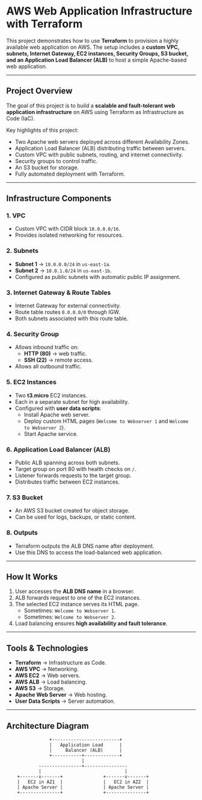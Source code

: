 # AWS Web Application Infrastructure with Terraform  

This project demonstrates how to use **Terraform** to provision a highly available web application on AWS. The setup includes a **custom VPC, subnets, Internet Gateway, EC2 instances, Security Groups, S3 bucket, and an Application Load Balancer (ALB)** to host a simple Apache-based web application.  

---

## Project Overview  

The goal of this project is to build a **scalable and fault-tolerant web application infrastructure** on AWS using Terraform as Infrastructure as Code (IaC).  

Key highlights of this project:  
- Two Apache web servers deployed across different Availability Zones.  
- Application Load Balancer (ALB) distributing traffic between servers.  
- Custom VPC with public subnets, routing, and internet connectivity.  
- Security groups to control traffic.  
- An S3 bucket for storage.  
- Fully automated deployment with Terraform.  

---

## Infrastructure Components  

### 1. VPC  
- Custom VPC with CIDR block `10.0.0.0/16`.  
- Provides isolated networking for resources.  

### 2. Subnets  
- **Subnet 1** → `10.0.0.0/24` in `us-east-1a`.  
- **Subnet 2** → `10.0.1.0/24` in `us-east-1b`.  
- Configured as public subnets with automatic public IP assignment.  

### 3. Internet Gateway & Route Tables  
- Internet Gateway for external connectivity.  
- Route table routes `0.0.0.0/0` through IGW.  
- Both subnets associated with this route table.  

### 4. Security Group  
- Allows inbound traffic on:  
  - **HTTP (80)** → web traffic.  
  - **SSH (22)** → remote access.  
- Allows all outbound traffic.  

### 5. EC2 Instances  
- Two **t3.micro** EC2 instances.  
- Each in a separate subnet for high availability.  
- Configured with **user data scripts**:  
  - Install Apache web server.  
  - Deploy custom HTML pages (`Welcome to Webserver 1` and `Welcome to Webserver 2`).  
  - Start Apache service.  

### 6. Application Load Balancer (ALB)  
- Public ALB spanning across both subnets.  
- Target group on port 80 with health checks on `/`.  
- Listener forwards requests to the target group.  
- Distributes traffic between EC2 instances.  

### 7. S3 Bucket  
- An AWS S3 bucket created for object storage.  
- Can be used for logs, backups, or static content.  

### 8. Outputs  
- Terraform outputs the ALB DNS name after deployment.  
- Use this DNS to access the load-balanced web application.  

---

## How It Works  

1. User accesses the **ALB DNS name** in a browser.  
2. ALB forwards request to one of the EC2 instances.  
3. The selected EC2 instance serves its HTML page.  
   - Sometimes: `Welcome to Webserver 1`.  
   - Sometimes: `Welcome to Webserver 2`.  
4. Load balancing ensures **high availability and fault tolerance**.  

---

## Tools & Technologies  

- **Terraform** → Infrastructure as Code.  
- **AWS VPC** → Networking.  
- **AWS EC2** → Web servers.  
- **AWS ALB** → Load balancing.  
- **AWS S3** → Storage.  
- **Apache Web Server** → Web hosting.  
- **User Data Scripts** → Server automation.  

---

## Architecture Diagram

                    +-------------------------+
                    |   Application Load      |
                    |     Balancer (ALB)      |
                    +-----------+-------------+
                                |
                ----------------+----------------
                |                               |
        +-------v-------+               +-------v-------+
        |   EC2 in AZ1  |               |   EC2 in AZ2  |
        | Apache Server |               | Apache Server |
        +---------------+               +---------------+

  

